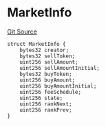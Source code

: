 # MarketInfo
[Git Source](https://github.com/nayms/contracts-v3/blob/ea2c06f70609c813d27d424e0330651d3c634d21/src/shared/FreeStructs.sol)


```solidity
struct MarketInfo {
    bytes32 creator;
    bytes32 sellToken;
    uint256 sellAmount;
    uint256 sellAmountInitial;
    bytes32 buyToken;
    uint256 buyAmount;
    uint256 buyAmountInitial;
    uint256 feeSchedule;
    uint256 state;
    uint256 rankNext;
    uint256 rankPrev;
}
```

